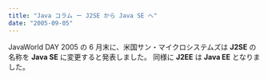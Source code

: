 ```yaml
---
title: "Java コラム ー J2SE から Java SE へ"
date: "2005-09-05"
---
```


JavaWorld DAY 2005 の 6 月末に、米国サン・マイクロシステムズは **J2SE** の名称を **Java SE** に変更すると発表しました。
同様に **J2EE** は **Java EE** となりました。

